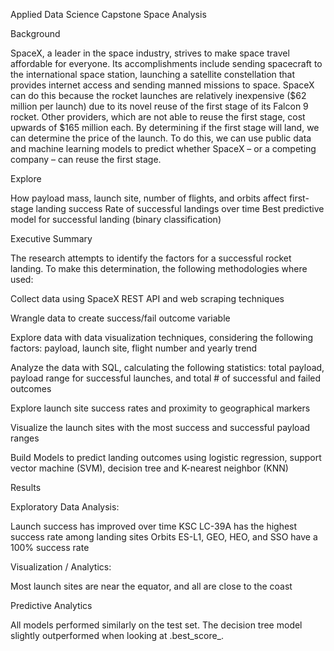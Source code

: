 Applied Data Science Capstone Space Analysis

Background

SpaceX, a leader in the space industry, strives to make space travel affordable for everyone. Its accomplishments include sending spacecraft to the international space station, launching a satellite constellation that provides internet access and sending manned missions to space. SpaceX can do this because the rocket launches are relatively inexpensive ($62 million per launch) due to its novel reuse of the first stage of its Falcon 9 rocket. Other providers, which are not able to reuse the first stage, cost upwards of $165 million each. By determining if the first stage will land, we can determine the price of the launch. To do this, we can use public data and machine learning models to predict whether SpaceX – or a competing company – can reuse the first stage.

Explore

How payload mass, launch site, number of flights, and orbits affect first-stage landing success
Rate of successful landings over time
Best predictive model for successful landing (binary classification)

Executive Summary

The research attempts to identify the factors for a successful rocket landing. To make this determination, the following methodologies where used:

Collect data using SpaceX REST API and web scraping techniques

Wrangle data to create success/fail outcome variable

Explore data with data visualization techniques, considering the following factors: payload, launch site, flight number and yearly trend

Analyze the data with SQL, calculating the following statistics: total payload, payload range for successful launches, and total # of successful and failed outcomes

Explore launch site success rates and proximity to geographical markers

Visualize the launch sites with the most success and successful payload ranges

Build Models to predict landing outcomes using logistic regression, support vector machine (SVM), decision tree and K-nearest neighbor (KNN)

Results

Exploratory Data Analysis:

Launch success has improved over time
KSC LC-39A has the highest success rate among landing sites
Orbits ES-L1, GEO, HEO, and SSO have a 100% success rate

Visualization / Analytics:

Most launch sites are near the equator, and all are close to the coast

Predictive Analytics

All models performed similarly on the test set. The decision tree model slightly outperformed when looking at .best_score_.

